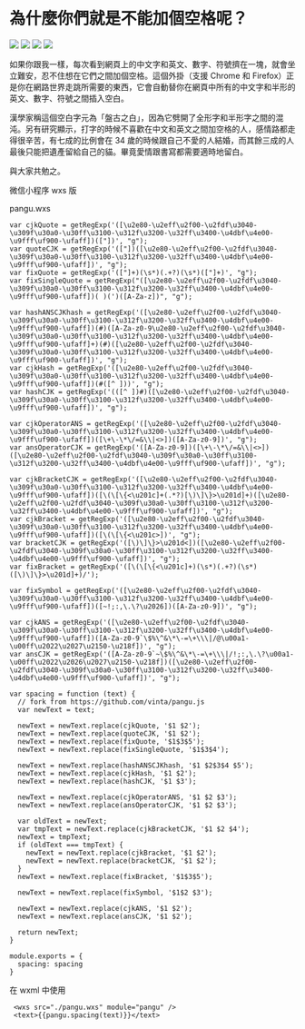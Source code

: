 # 為什麼你們就是不能加個空格呢？

[![](http://img.shields.io/travis/vinta/pangu.js.svg?style=flat-square)](https://travis-ci.org/vinta/pangu.js)
[![](https://img.shields.io/codecov/c/github/vinta/pangu.js/master.svg?style=flat-square)](https://codecov.io/github/vinta/pangu.js)
[![](https://img.shields.io/npm/v/pangu.svg?style=flat-square)](https://www.npmjs.com/package/pangu)
[![](https://img.shields.io/badge/made%20with-%e2%9d%a4-ff69b4.svg?style=flat-square)](https://vinta.ws/code/)

如果你跟我一樣，每次看到網頁上的中文字和英文、數字、符號擠在一塊，就會坐立難安，忍不住想在它們之間加個空格。這個外掛（支援 Chrome 和 Firefox）正是你在網路世界走跳所需要的東西，它會自動替你在網頁中所有的中文字和半形的英文、數字、符號之間插入空白。

漢學家稱這個空白字元為「盤古之白」，因為它劈開了全形字和半形字之間的混沌。另有研究顯示，打字的時候不喜歡在中文和英文之間加空格的人，感情路都走得很辛苦，有七成的比例會在 34 歲的時候跟自己不愛的人結婚，而其餘三成的人最後只能把遺產留給自己的貓。畢竟愛情跟書寫都需要適時地留白。

與大家共勉之。

微信小程序 wxs 版

pangu.wxs
```
var cjkQuote = getRegExp('([\u2e80-\u2eff\u2f00-\u2fdf\u3040-\u309f\u30a0-\u30ff\u3100-\u312f\u3200-\u32ff\u3400-\u4dbf\u4e00-\u9fff\uf900-\ufaff])(["])', "g");
var quoteCJK = getRegExp('(["])([\u2e80-\u2eff\u2f00-\u2fdf\u3040-\u309f\u30a0-\u30ff\u3100-\u312f\u3200-\u32ff\u3400-\u4dbf\u4e00-\u9fff\uf900-\ufaff])', "g");
var fixQuote = getRegExp('(["]+)(\s*)(.+?)(\s*)(["]+)', "g");
var fixSingleQuote = getRegExp("([\u2e80-\u2eff\u2f00-\u2fdf\u3040-\u309f\u30a0-\u30ff\u3100-\u312f\u3200-\u32ff\u3400-\u4dbf\u4e00-\u9fff\uf900-\ufaff])( )(')([A-Za-z])", "g");

var hashANSCJKhash = getRegExp('([\u2e80-\u2eff\u2f00-\u2fdf\u3040-\u309f\u30a0-\u30ff\u3100-\u312f\u3200-\u32ff\u3400-\u4dbf\u4e00-\u9fff\uf900-\ufaff])(#)([A-Za-z0-9\u2e80-\u2eff\u2f00-\u2fdf\u3040-\u309f\u30a0-\u30ff\u3100-\u312f\u3200-\u32ff\u3400-\u4dbf\u4e00-\u9fff\uf900-\ufaff]+)(#)([\u2e80-\u2eff\u2f00-\u2fdf\u3040-\u309f\u30a0-\u30ff\u3100-\u312f\u3200-\u32ff\u3400-\u4dbf\u4e00-\u9fff\uf900-\ufaff])', "g");
var cjkHash = getRegExp('([\u2e80-\u2eff\u2f00-\u2fdf\u3040-\u309f\u30a0-\u30ff\u3100-\u312f\u3200-\u32ff\u3400-\u4dbf\u4e00-\u9fff\uf900-\ufaff])(#([^ ]))', "g");
var hashCJK = getRegExp('(([^ ])#)([\u2e80-\u2eff\u2f00-\u2fdf\u3040-\u309f\u30a0-\u30ff\u3100-\u312f\u3200-\u32ff\u3400-\u4dbf\u4e00-\u9fff\uf900-\ufaff])', "g");

var cjkOperatorANS = getRegExp('([\u2e80-\u2eff\u2f00-\u2fdf\u3040-\u309f\u30a0-\u30ff\u3100-\u312f\u3200-\u32ff\u3400-\u4dbf\u4e00-\u9fff\uf900-\ufaff])([\+\-\*\/=&\\|<>])([A-Za-z0-9])', "g");
var ansOperatorCJK = getRegExp('([A-Za-z0-9])([\+\-\*\/=&\\|<>])([\u2e80-\u2eff\u2f00-\u2fdf\u3040-\u309f\u30a0-\u30ff\u3100-\u312f\u3200-\u32ff\u3400-\u4dbf\u4e00-\u9fff\uf900-\ufaff])', "g");

var cjkBracketCJK = getRegExp('([\u2e80-\u2eff\u2f00-\u2fdf\u3040-\u309f\u30a0-\u30ff\u3100-\u312f\u3200-\u32ff\u3400-\u4dbf\u4e00-\u9fff\uf900-\ufaff])([\(\[\{<\u201c]+(.*?)[\)\]\}>\u201d]+)([\u2e80-\u2eff\u2f00-\u2fdf\u3040-\u309f\u30a0-\u30ff\u3100-\u312f\u3200-\u32ff\u3400-\u4dbf\u4e00-\u9fff\uf900-\ufaff])', "g");
var cjkBracket = getRegExp('([\u2e80-\u2eff\u2f00-\u2fdf\u3040-\u309f\u30a0-\u30ff\u3100-\u312f\u3200-\u32ff\u3400-\u4dbf\u4e00-\u9fff\uf900-\ufaff])([\(\[\{<\u201c>])', "g");
var bracketCJK = getRegExp('([\)\]\}>\u201d<])([\u2e80-\u2eff\u2f00-\u2fdf\u3040-\u309f\u30a0-\u30ff\u3100-\u312f\u3200-\u32ff\u3400-\u4dbf\u4e00-\u9fff\uf900-\ufaff])', "g");
var fixBracket = getRegExp('([\(\[\{<\u201c]+)(\s*)(.+?)(\s*)([\)\]\}>\u201d]+)/');

var fixSymbol = getRegExp('([\u2e80-\u2eff\u2f00-\u2fdf\u3040-\u309f\u30a0-\u30ff\u3100-\u312f\u3200-\u32ff\u3400-\u4dbf\u4e00-\u9fff\uf900-\ufaff])([~!;:,\.\?\u2026])([A-Za-z0-9])', "g");

var cjkANS = getRegExp('([\u2e80-\u2eff\u2f00-\u2fdf\u3040-\u309f\u30a0-\u30ff\u3100-\u312f\u3200-\u32ff\u3400-\u4dbf\u4e00-\u9fff\uf900-\ufaff])([A-Za-z0-9`\$%\^&\*\-=\+\\\|/@\u00a1-\u00ff\u2022\u2027\u2150-\u218f])', "g");
var ansCJK = getRegExp('([A-Za-z0-9`~\$%\^&\*\-=\+\\\|/!;:,\.\?\u00a1-\u00ff\u2022\u2026\u2027\u2150-\u218f])([\u2e80-\u2eff\u2f00-\u2fdf\u3040-\u309f\u30a0-\u30ff\u3100-\u312f\u3200-\u32ff\u3400-\u4dbf\u4e00-\u9fff\uf900-\ufaff])', "g");

var spacing = function (text) {
  // fork from https://github.com/vinta/pangu.js
  var newText = text;

  newText = newText.replace(cjkQuote, '$1 $2');
  newText = newText.replace(quoteCJK, '$1 $2');
  newText = newText.replace(fixQuote, '$1$3$5');
  newText = newText.replace(fixSingleQuote, '$1$3$4');

  newText = newText.replace(hashANSCJKhash, '$1 $2$3$4 $5');
  newText = newText.replace(cjkHash, '$1 $2');
  newText = newText.replace(hashCJK, '$1 $3');

  newText = newText.replace(cjkOperatorANS, '$1 $2 $3');
  newText = newText.replace(ansOperatorCJK, '$1 $2 $3');

  var oldText = newText;
  var tmpText = newText.replace(cjkBracketCJK, '$1 $2 $4');
  newText = tmpText;
  if (oldText === tmpText) {
    newText = newText.replace(cjkBracket, '$1 $2');
    newText = newText.replace(bracketCJK, '$1 $2');
  }
  newText = newText.replace(fixBracket, '$1$3$5');

  newText = newText.replace(fixSymbol, '$1$2 $3');

  newText = newText.replace(cjkANS, '$1 $2');
  newText = newText.replace(ansCJK, '$1 $2');

  return newText;
}

module.exports = {
  spacing: spacing
}
```

在 wxml 中使用
```
 <wxs src="./pangu.wxs" module="pangu" /> 
 <text>{{pangu.spacing(text)}}</text>
```
